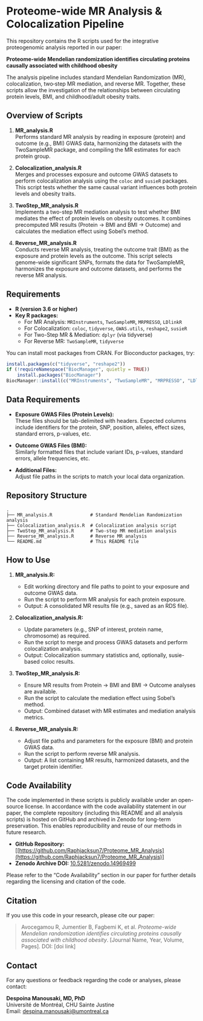 # Proteome-wide MR Analysis & Colocalization Pipeline

This repository contains the R scripts used for the integrative proteogenomic analysis reported in our paper:

**Proteome-wide Mendelian randomization identifies circulating proteins causally associated with childhood obesity**

The analysis pipeline includes standard Mendelian Randomization (MR), colocalization, two‐step MR mediation, and reverse MR. Together, these scripts allow the investigation of the relationships between circulating protein levels, BMI, and childhood/adult obesity traits.

## Overview of Scripts

1. **MR_analysis.R**  
   Performs standard MR analysis by reading in exposure (protein) and outcome (e.g., BMI) GWAS data, harmonizing the datasets with the TwoSampleMR package, and compiling the MR estimates for each protein group.

2. **Colocalization_analysis.R**  
   Merges and processes exposure and outcome GWAS datasets to perform colocalization analysis using the `coloc` and `susieR` packages. This script tests whether the same causal variant influences both protein levels and obesity traits.

3. **TwoStep_MR_analysis.R**  
   Implements a two-step MR mediation analysis to test whether BMI mediates the effect of protein levels on obesity outcomes. It combines precomputed MR results (Protein → BMI and BMI → Outcome) and calculates the mediation effect using Sobel’s method.

4. **Reverse_MR_analysis.R**  
   Conducts reverse MR analysis, treating the outcome trait (BMI) as the exposure and protein levels as the outcome. This script selects genome-wide significant SNPs, formats the data for TwoSampleMR, harmonizes the exposure and outcome datasets, and performs the reverse MR analysis.

## Requirements

- **R (version 3.6 or higher)**
- **Key R packages:**
  - For MR Analysis: `MRInstruments`, `TwoSampleMR`, `MRPRESSO`, `LDlinkR`
  - For Colocalization: `coloc`, `tidyverse`, `GWAS.utils`, `reshape2`, `susieR`
  - For Two-Step MR & Mediation: `dplyr` (via tidyverse)
  - For Reverse MR: `TwoSampleMR`, `tidyverse`

You can install most packages from CRAN. For Bioconductor packages, try:

```r
install.packages(c("tidyverse", "reshape2"))
if (!requireNamespace("BiocManager", quietly = TRUE))
    install.packages("BiocManager")
BiocManager::install(c("MRInstruments", "TwoSampleMR", "MRPRESSO", "LDlinkR", "coloc", "GWAS.utils", "susieR"))
```

## Data Requirements

- **Exposure GWAS Files (Protein Levels):**  
  These files should be tab-delimited with headers. Expected columns include identifiers for the protein, SNP, position, alleles, effect sizes, standard errors, p-values, etc.

- **Outcome GWAS Files (BMI):**  
  Similarly formatted files that include variant IDs, p-values, standard errors, allele frequencies, etc.

- **Additional Files:**  
  Adjust file paths in the scripts to match your local data organization.

## Repository Structure

```
.
├── MR_analysis.R              # Standard Mendelian Randomization analysis
├── Colocalization_analysis.R  # Colocalization analysis script
├── TwoStep_MR_analysis.R      # Two-step MR mediation analysis
├── Reverse_MR_analysis.R      # Reverse MR analysis
└── README.md                  # This README file
```

## How to Use

1. **MR_analysis.R:**  
   - Edit working directory and file paths to point to your exposure and outcome GWAS data.
   - Run the script to perform MR analysis for each protein exposure.
   - Output: A consolidated MR results file (e.g., saved as an RDS file).

2. **Colocalization_analysis.R:**  
   - Update parameters (e.g., SNP of interest, protein name, chromosome) as required.
   - Run the script to merge and process GWAS datasets and perform colocalization analysis.
   - Output: Colocalization summary statistics and, optionally, susie-based coloc results.

3. **TwoStep_MR_analysis.R:**  
   - Ensure MR results from Protein → BMI and BMI → Outcome analyses are available.
   - Run the script to calculate the mediation effect using Sobel’s method.
   - Output: Combined dataset with MR estimates and mediation analysis metrics.

4. **Reverse_MR_analysis.R:**  
   - Adjust file paths and parameters for the exposure (BMI) and protein GWAS data.
   - Run the script to perform reverse MR analysis.
   - Output: A list containing MR results, harmonized datasets, and the target protein identifier.

## Code Availability

The code implemented in these scripts is publicly available under an open-source license. In accordance with the code availability statement in our paper, the complete repository (including this README and all analysis scripts) is hosted on GitHub and archived in Zenodo for long-term preservation. This enables reproducibility and reuse of our methods in future research.

- **GitHub Repository:** [[https://github.com/Raphjacksun7/Proteome_MR_Analysis](https://github.com/Raphjacksun7/Proteome_MR_Analysis)]
- **Zenodo Archive DOI:** [10.5281/zenodo.14969499](https://doi.org/10.5281/zenodo.14969499)

Please refer to the “Code Availability” section in our paper for further details regarding the licensing and citation of the code.

## Citation

If you use this code in your research, please cite our paper:

> Avocegamou R, Jumentier B, Fagbemi K, et al. *Proteome-wide Mendelian randomization identifies circulating proteins causally associated with childhood obesity*. [Journal Name, Year, Volume, Pages]. DOI: [doi link]

## Contact

For any questions or feedback regarding the code or analyses, please contact:

**Despoina Manousaki, MD, PhD**  
Université de Montréal, CHU Sainte Justine  
Email: [despina.manousaki@umontreal.ca](mailto:despina.manousaki@umontreal.ca)

